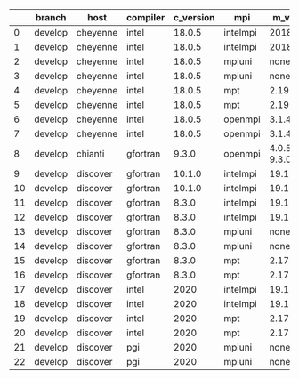 |    | branch   | host     | compiler   | c_version   | mpi      | m_version       | o_g   | os    | build   | u_pass   | u_fail   | s_pass   | s_fail   | e_pass   | e_fail   | nuopc_pass   | nuopc_fail   | hash                                                                                                                               | modified            |
|----|----------|----------|------------|-------------|----------|-----------------|-------|-------|---------|----------|----------|----------|----------|----------|----------|--------------|--------------|------------------------------------------------------------------------------------------------------------------------------------|---------------------|
|  0 | develop  | cheyenne | intel      | 18.0.5      | intelmpi | 2018.4.274      | O     | Linux | Pass    | 13685    | 0        | 49       | 0        | 80       | 0        | 50           | 0            | [artifacts](https://github.com/esmf-org/esmf-test-artifacts/tree/cheyenne/develop/cheyenne/intel/18.0.5/O/intelmpi/2018.4.274)     | 02/26/2022_23:39:20 |
|  1 | develop  | cheyenne | intel      | 18.0.5      | intelmpi | 2018.4.274      | g     | Linux | Pass    | 13685    | 0        | 49       | 0        | 80       | 0        | 50           | 0            | [artifacts](https://github.com/esmf-org/esmf-test-artifacts/tree/cheyenne/develop/cheyenne/intel/18.0.5/g/intelmpi/2018.4.274)     | 02/26/2022_23:39:20 |
|  2 | develop  | cheyenne | intel      | 18.0.5      | mpiuni   | none            | O     | Linux | Pass    | 12158    | 0        | 8        | 0        | 43       | 0        | 0            | 50           | [artifacts](https://github.com/esmf-org/esmf-test-artifacts/tree/cheyenne/develop/cheyenne/intel/18.0.5/O/mpiuni/none)             | 02/26/2022_23:39:20 |
|  3 | develop  | cheyenne | intel      | 18.0.5      | mpiuni   | none            | g     | Linux | Pass    | 12158    | 0        | 8        | 0        | 43       | 0        | 0            | 50           | [artifacts](https://github.com/esmf-org/esmf-test-artifacts/tree/cheyenne/develop/cheyenne/intel/18.0.5/g/mpiuni/none)             | 02/26/2022_23:39:20 |
|  4 | develop  | cheyenne | intel      | 18.0.5      | mpt      | 2.19            | O     | Linux | Pass    | 13685    | 0        | 49       | 0        | 80       | 0        | 50           | 0            | [artifacts](https://github.com/esmf-org/esmf-test-artifacts/tree/cheyenne/develop/cheyenne/intel/18.0.5/O/mpt/2.19)                | 02/26/2022_23:39:20 |
|  5 | develop  | cheyenne | intel      | 18.0.5      | mpt      | 2.19            | g     | Linux | Pass    | 13685    | 0        | 49       | 0        | 80       | 0        | 50           | 0            | [artifacts](https://github.com/esmf-org/esmf-test-artifacts/tree/cheyenne/develop/cheyenne/intel/18.0.5/g/mpt/2.19)                | 02/26/2022_23:39:20 |
|  6 | develop  | cheyenne | intel      | 18.0.5      | openmpi  | 3.1.4           | O     | Linux | Pass    | 13685    | 0        | 49       | 0        | 80       | 0        | 50           | 0            | [artifacts](https://github.com/esmf-org/esmf-test-artifacts/tree/cheyenne/develop/cheyenne/intel/18.0.5/O/openmpi/3.1.4)           | 02/26/2022_23:39:20 |
|  7 | develop  | cheyenne | intel      | 18.0.5      | openmpi  | 3.1.4           | g     | Linux | Pass    | 13685    | 0        | 49       | 0        | 80       | 0        | 50           | 0            | [artifacts](https://github.com/esmf-org/esmf-test-artifacts/tree/cheyenne/develop/cheyenne/intel/18.0.5/g/openmpi/3.1.4)           | 02/26/2022_23:39:20 |
|  8 | develop  | chianti  | gfortran   | 9.3.0       | openmpi  | 4.0.5-gcc-9.3.0 | O     | Linux | Pass    | pending  | pending  | pending  | pending  | pending  | pending  | pending      | pending      | [artifacts](https://github.com/esmf-org/esmf-test-artifacts/tree/chianti/develop/chianti/gfortran/9.3.0/O/openmpi/4.0.5-gcc-9.3.0) | 02/26/2022_23:46:25 |
|  9 | develop  | discover | gfortran   | 10.1.0      | intelmpi | 19.1.3.304      | O     | Linux | Pass    | 13670    | 15       | 49       | 0        | 80       | 0        | 50           | 0            | [artifacts](https://github.com/esmf-org/esmf-test-artifacts/tree/discover/develop/discover/gfortran/10.1.0/O/intelmpi/19.1.3.304)  | 02/26/2022_23:49:03 |
| 10 | develop  | discover | gfortran   | 10.1.0      | intelmpi | 19.1.3.304      | g     | Linux | Pass    | 13670    | 15       | 49       | 0        | 80       | 0        | 50           | 0            | [artifacts](https://github.com/esmf-org/esmf-test-artifacts/tree/discover/develop/discover/gfortran/10.1.0/g/intelmpi/19.1.3.304)  | 02/26/2022_23:49:03 |
| 11 | develop  | discover | gfortran   | 8.3.0       | intelmpi | 19.1.3.304      | O     | Linux | Pass    | 13670    | 15       | 49       | 0        | 80       | 0        | 50           | 0            | [artifacts](https://github.com/esmf-org/esmf-test-artifacts/tree/discover/develop/discover/gfortran/8.3.0/O/intelmpi/19.1.3.304)   | 02/26/2022_23:49:03 |
| 12 | develop  | discover | gfortran   | 8.3.0       | intelmpi | 19.1.3.304      | g     | Linux | Pass    | 13670    | 15       | 49       | 0        | 80       | 0        | 50           | 0            | [artifacts](https://github.com/esmf-org/esmf-test-artifacts/tree/discover/develop/discover/gfortran/8.3.0/g/intelmpi/19.1.3.304)   | 02/26/2022_23:49:03 |
| 13 | develop  | discover | gfortran   | 8.3.0       | mpiuni   | none            | O     | Linux | Pass    | 12158    | 0        | 8        | 0        | 43       | 0        | 0            | 50           | [artifacts](https://github.com/esmf-org/esmf-test-artifacts/tree/discover/develop/discover/gfortran/8.3.0/O/mpiuni/none)           | 02/26/2022_23:49:03 |
| 14 | develop  | discover | gfortran   | 8.3.0       | mpiuni   | none            | g     | Linux | Pass    | 12158    | 0        | 8        | 0        | 43       | 0        | 0            | 50           | [artifacts](https://github.com/esmf-org/esmf-test-artifacts/tree/discover/develop/discover/gfortran/8.3.0/g/mpiuni/none)           | 02/26/2022_23:49:03 |
| 15 | develop  | discover | gfortran   | 8.3.0       | mpt      | 2.17            | O     | Linux | Pass    | 13685    | 0        | 49       | 0        | 80       | 0        | 46           | 4            | [artifacts](https://github.com/esmf-org/esmf-test-artifacts/tree/discover/develop/discover/gfortran/8.3.0/O/mpt/2.17)              | 02/26/2022_23:49:03 |
| 16 | develop  | discover | gfortran   | 8.3.0       | mpt      | 2.17            | g     | Linux | Pass    | 13685    | 0        | 49       | 0        | 80       | 0        | 46           | 4            | [artifacts](https://github.com/esmf-org/esmf-test-artifacts/tree/discover/develop/discover/gfortran/8.3.0/g/mpt/2.17)              | 02/26/2022_23:49:03 |
| 17 | develop  | discover | intel      | 2020        | intelmpi | 19.1.3.304      | O     | Linux | Pass    | 13685    | 0        | 49       | 0        | 80       | 0        | 50           | 0            | [artifacts](https://github.com/esmf-org/esmf-test-artifacts/tree/discover/develop/discover/intel/2020/O/intelmpi/19.1.3.304)       | 02/26/2022_23:49:03 |
| 18 | develop  | discover | intel      | 2020        | intelmpi | 19.1.3.304      | g     | Linux | Pass    | 13685    | 0        | 49       | 0        | 80       | 0        | 50           | 0            | [artifacts](https://github.com/esmf-org/esmf-test-artifacts/tree/discover/develop/discover/intel/2020/g/intelmpi/19.1.3.304)       | 02/26/2022_23:49:03 |
| 19 | develop  | discover | intel      | 2020        | mpt      | 2.17            | O     | Linux | Pass    | 13685    | 0        | 49       | 0        | 80       | 0        | 50           | 0            | [artifacts](https://github.com/esmf-org/esmf-test-artifacts/tree/discover/develop/discover/intel/2020/O/mpt/2.17)                  | 02/26/2022_23:49:03 |
| 20 | develop  | discover | intel      | 2020        | mpt      | 2.17            | g     | Linux | Pass    | 13685    | 0        | 49       | 0        | 80       | 0        | 50           | 0            | [artifacts](https://github.com/esmf-org/esmf-test-artifacts/tree/discover/develop/discover/intel/2020/g/mpt/2.17)                  | 02/26/2022_23:49:03 |
| 21 | develop  | discover | pgi        | 2020        | mpiuni   | none            | O     | Linux | Pass    | 11536    | 622      | 6        | 2        | 40       | 3        | 0            | 50           | [artifacts](https://github.com/esmf-org/esmf-test-artifacts/tree/discover/develop/discover/pgi/2020/O/mpiuni/none)                 | 02/26/2022_23:49:03 |
| 22 | develop  | discover | pgi        | 2020        | mpiuni   | none            | g     | Linux | Pass    | 11536    | 622      | 4        | 4        | 40       | 3        | 0            | 50           | [artifacts](https://github.com/esmf-org/esmf-test-artifacts/tree/discover/develop/discover/pgi/2020/g/mpiuni/none)                 | 02/26/2022_23:49:03 |